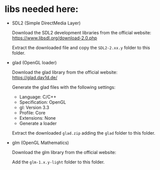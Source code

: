 # libs needed here:

- SDL2 (Simple DirectMedia Layer)

  Download the SDL2 development libraries from the official website: https://www.libsdl.org/download-2.0.php

  Extract the downloaded file and copy the `SDL2-2.xx.y` folder to this folder.


- glad (OpenGL loader)

  Download the glad library from the official website: https://glad.dav1d.de/

  Generate the glad files with the following settings:
    - Language: C/C++
    - Specification: OpenGL
    - gl: Version 3.3
    - Profile: Core
    - Extensions: None
    - Generate a loader

  Extract the downloaded `glad.zip` adding the `glad` folder to this folder.


- glm (OpenGL Mathematics)

  Download the glm library from the official website:

  Add the `glm-1.x.y-light` folder to this folder.
